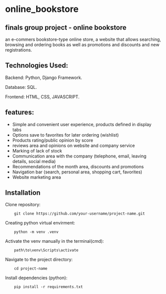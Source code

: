 # online_bookstore

## finals group project - online bookstore 
an e-commers bookstore-type online store, a website that allows searching, browsing and ordering
books as well as promotions and discounts and new registrations.

## Technologies Used:

Backend: Python, Django Framework.

Database: SQL.

Frontend: HTML, CSS, JAVASCRIPT.

## features:

- Simple and convenient user experience, products defined in display tabs
- Options save to favorites for later ordering (wishlist)
- Products rating/public opinion by score
- reviews area and opinions on website and company service 
- Marking of lack of stock 
- Communication area with the company (telephone, email, leaving details, social media)
- Recommendations of the month area, discounts and promotions
- Navigation bar (search, personal area, shopping cart, favorites)
- Website marketing area


## Installation

Clone repository:

        git clone https://github.com/your-username/project-name.git

Creating python virtual envirment:

        python -m venv .venv

Activate the venv manually in the terminal(cmd):

        path\to\venv\Scripts\activate


Navigate to the project directory:

        cd project-name

Install dependencies (python):

        pip install -r requirements.txt



